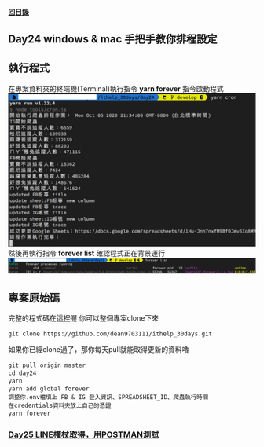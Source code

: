 #### [回目錄](../README.md)
## Day24 windows & mac 手把手教你排程設定


執行程式
----
在專案資料夾的終端機(Terminal)執行指令 **yarn forever** 指令啟動程式  
![image](./article_img/terminal.png)  
然後再執行指令 **forever list** 確認程式正在背景運行  
![image](./article_img/terminal2.png)  


專案原始碼
----
完整的程式碼在[這裡](https://github.com/dean9703111/ithelp_30days/day24)喔
你可以整個專案clone下來  
```
git clone https://github.com/dean9703111/ithelp_30days.git
```
如果你已經clone過了，那你每天pull就能取得更新的資料嚕  
```
git pull origin master
cd day24
yarn
yarn add global forever
調整你.env檔填上 FB & IG 登入資訊、SPREADSHEET_ID、爬蟲執行時間
在credentials資料夾放上自己的憑證
yarn forever
```
### [Day25 LINE權杖取得，用POSTMAN測試](/day25/README.md)